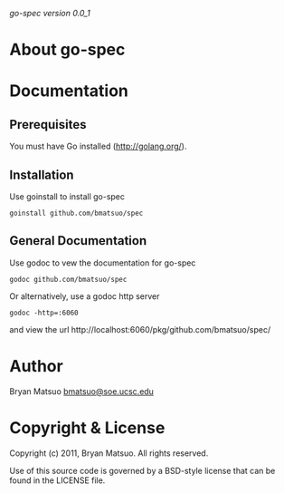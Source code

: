*go-spec version 0.0_1*

About go-spec
=============

<no value>

Documentation
=============
Prerequisites
-------------

You must have Go installed (http://golang.org/). 

Installation
-------------

Use goinstall to install go-spec

    goinstall github.com/bmatsuo/spec

General Documentation
---------------------

Use godoc to vew the documentation for go-spec

    godoc github.com/bmatsuo/spec

Or alternatively, use a godoc http server

    godoc -http=:6060

and view the url http://localhost:6060/pkg/github.com/bmatsuo/spec/

Author
======

Bryan Matsuo <bmatsuo@soe.ucsc.edu>

Copyright & License
===================

Copyright (c) 2011, Bryan Matsuo.
All rights reserved.

Use of this source code is governed by a BSD-style license that can be
found in the LICENSE file.

